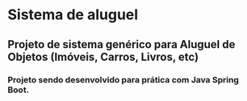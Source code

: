 # Sistema de aluguel

## Projeto de sistema genérico para Aluguel de Objetos (Imóveis, Carros, Livros, etc)
### Projeto sendo desenvolvido para prática com Java Spring Boot.
